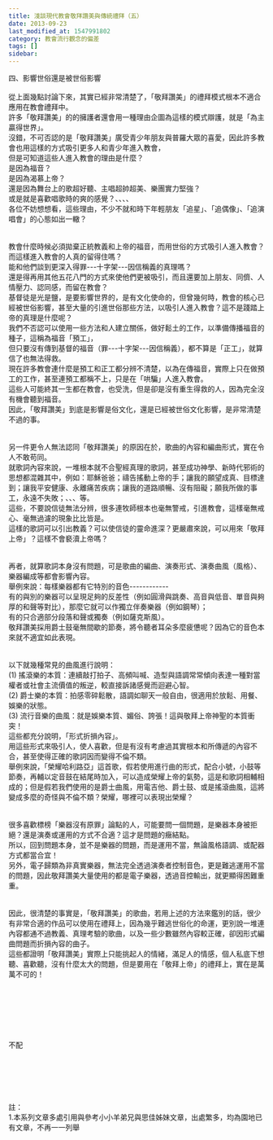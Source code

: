 ```yaml
---
title: 淺談現代教會敬拜讚美與傳統禮拜（五）
date: 2013-09-23
last_modified_at: 1547991802
category: 教會流行觀念的偏差
tags: []
sidebar: 
---
```


<p>四、影響世俗還是被世俗影響<br/><br/><!--more-->    從上面幾點討論下來，其實已經非常清楚了，「敬拜讚美」的禮拜模式根本不適合應用在教會禮拜中。<br/>許多「敬拜讚美」的的擁護者還會用一種理由企圖為這樣的模式辯護，就是「為主贏得世界」。<br/>沒錯，不可否認的是「敬拜讚美」廣受青少年朋友與普羅大眾的喜愛，因此許多教會也用這樣的方式吸引更多人和青少年進入教會，<br/>但是可知道這些人進入教會的理由是什麼？<br/>是因為福音？<br/>是因為渴慕上帝？<br/>還是因為舞台上的歌超好聽、主唱超帥超美、樂團實力堅強？<br/>或是就是喜歡唱歌時的爽的感覺？、、、、<br/>各位不妨想想看，這些理由，不少不就和時下年輕朋友「追星」、「追偶像」、「追演唱會」的心態如出一轍？<br/><br/><br/>教會什麼時候必須拋棄正統教義和上帝的福音，而用世俗的方式吸引人進入教會？而這樣進入教會的人真的留得住嗎？<br/>能和他們談到更深入得罪---十字架---因信稱義的真理嗎？<br/>還是得再用其他五花八門的方式來使他們更被吸引，而且還要加上朋友、同儕、人情壓力、認同感，而留在教會？<br/>基督徒是光是鹽，是要影響世界的，是有文化使命的，但曾幾何時，教會的核心已經被世俗影響，甚至大量的引進世俗那些方法，以吸引人進入教會？這不是踐踏上帝的真理是什麼呢？<br/>我們不否認可以使用一些方法和人建立關係，做好鬆土的工作，以準備傳播福音的種子，這稱為福音「預工」，<br/>但只要沒有傳到基督的福音（罪---十字架---因信稱義），都不算是「正工」，就算信了也無法得救。<br/>現在許多教會連什麼是預工和正工都分辨不清楚，以為在傳福音，實際上只在做預工的工作，甚至連預工都稱不上，只是在「哄騙」人進入教會。<br/>這些人可能終其一生都在教會，也受洗，但是卻是沒有重生得救的人，因為完全沒有機會聽到福音。<br/>因此，「敬拜讚美」到底是影響是俗文化，還是已經被世俗文化影響，是非常清楚不過的事。<br/><br/><br/>    另一件更令人無法認同「敬拜讚美」的原因在於，歌曲的內容和編曲形式，實在令人不敢苟同。<br/>就歌詞內容來說，一堆根本就不合聖經真理的歌詞，甚至成功神學、新時代邪術的思想都混雜其中，例如：耶穌爸爸；禱告搖動上帝的手；讓我的願望成真、目標達到；讓我平安健康、永離痛苦疾病；讓我的道路順暢、沒有阻礙；願我所做的事工，永遠不失敗；、、、等。<br/>這些，不要說信徒無法分辨，很多連牧師根本也毫無警戒，引進教會，這樣毫無戒心、毫無過濾的現象比比皆是。<br/>這樣的歌詞可以引出教義？可以使信徒的靈命進深？更嚴肅來說，可以用來「敬拜上帝」？這樣不會褻瀆上帝嗎？<br/><br/><br/>    再者，就算歌詞本身沒有問題，可是歌曲的編曲、演奏形式、演奏曲風（風格）、樂器編成等都會影響內容。<br/>舉例來說：每樣樂器都有它特別的音色------------<br/>有的與別的樂器可以呈現足夠的反差性（例如圓滑與跳奏、高音與低音、單音與夠厚的和聲等對比），那麼它就可以作獨立伴奏樂器（例如鋼琴）；<br/>有的只合適部分段落和聲或獨奏（例如薩克斯風）。<br/>敬拜讚美採用爵士鼓毫無間歇的節奏，將令聽者耳朵多麼疲憊呢？因為它的音色本來就不適宜如此表現。<br/><br/><br/>以下就幾種常見的曲風進行說明：<br/>(1)	搖滾樂的本質：連續敲打拍子、高頻叫喊、造型與語調常常傾向表達一種對當權者或社會主流價值的叛逆，較直接訴諸感覺而迴避心智。<br/>(2)	爵士樂的本質：拍感零碎鬆散，語調如聊天一般自由，很適用於放鬆、用餐、娛樂的狀態。<br/>(3)	流行音樂的曲風：就是娛樂本質、媚俗、誇張！這與敬拜上帝神聖的本質衝突！<br/>    這些都充分說明，「形式折損內容」。<br/>用這些形式來吸引人，使人喜歡，但是有沒有考慮過其實根本和所傳遞的內容不合，甚至使得正確的歌詞因而變得不倫不類。<br/>舉例來說，「榮耀哈利路亞」這首歌，假若使用進行曲的形式，配合小號，小鼓等節奏，再輔以定音鼓在結尾時加入，可以造成榮耀上帝的氣勢，這是和歌詞相輔相成的；但是假若我們使用的是爵士曲風，用電吉他、爵士鼓、或是搖滾曲風，這將變成多麼的奇怪與不倫不類？榮耀，哪裡可以表現出榮耀？<br/><br/><br/>很多喜歡標榜「樂器沒有原罪」論點的人，可能要問一個問題，是樂器本身被拒絕？還是演奏或運用的方式不合適？這才是問題的癥結點。<br/>所以，回到問題本身，並不是樂器的問題，而是運用不當，無論風格語調、或配器方式都當合宜！<br/>另外，電子歸類為非真實樂器，無法完全透過演奏者控制音色，更是難逃運用不當的問題，因此敬拜讚美大量使用的都是電子樂器，透過音控輸出，就更顯得困難重重。<br/><br/><br/>    因此，很清楚的事實是，「敬拜讚美」的歌曲，若用上述的方法來鑑別的話，很少有非常合適的作品可以使用在禮拜上，因為幾乎難逃世俗化的命運，更別說一堆連內容都通不過教義、真理考驗的歌曲，以及一些少數雖然內容較正確，卻因形式編曲問題而折損內容的曲子。<br/>這些都證明「敬拜讚美」實際上只能挑起人的情緒，滿足人的情感，個人私底下想聽、喜歡聽，沒有什麼太大的問題，但是要用在「敬拜上帝」的禮拜上，實在是萬萬不可的！<br/><br/><br/><br/><br/><br/><br/><br/>不配<br/><br/><br/><br/><br/><br/><br/>註：<br/>1.本系列文章多處引用與參考小小羊弟兄與思佳姊妹文章，出處繁多，均為園地已有文章，不再一一列舉<br/><br/><br/><br/><br/></p>